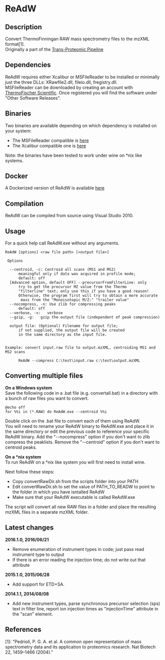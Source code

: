 ReAdW
=====

## Description
Convert ThermoFinningan RAW mass spectrometry files to the mzXML format[1].  
Originally a part of the [Trans-Proteomic Pipeline](http://tools.proteomecenter.org/wiki/index.php?title=Software:TPP)

## Dependencies
ReAdW requires either Xcalibur or MSFileReader to be installed or minimally just the three DLLs: XRawfile2.dll, fileio.dll, fregistry.dll.  
MSFileReader can be downloaded by creating an account with [ThermoFischer Scientific](https://thermo.flexnetoperations.com/control/thmo/login). Once registered you will find the software under "Other Software Releases".

## Binaries
Two binaries are available depending on which dependency is installed on your system:
- The MSFileReader compatible is [here](https://github.com/PedrioliLab/ReAdW/blob/master/bin/ReAdW.2016010.msfilereader.exe)
- The Xcalibur compatible one is [here](https://github.com/PedrioliLab/ReAdW/blob/master/bin/ReAdW.2016010.xcalibur.exe)

Note: the binaries have been tested to work under wine on \*nix like systems.

## Docker
A Dockerized version of ReAdW is available [here](https://github.com/PedrioliLab/docker-readw)

## Compilation
ReAdW can be compiled from source using Visual Studio 2010.

## Usage
For a quick help call ReAdW.exe without any arguments.

```
ReAdW [options] <raw file path> [<output file>]

 Options

  --centroid, -c: Centroid all scans (MS1 and MS2)
      meaningful only if data was acquired in profile mode;
      default: off
  [Advanced option, default OFF] --precursorFromFilterLine: only
      try to get the precursor MZ value from the Thermo
      "filterline" text; only use this if you have a good reason!
      Otherwise, the program first will try to obtain a more accurate
       mass from the "Monoisotopic M/Z:" "trailer value"
  --nocompress, -n: Use zlib for compressing peaks
      default: off
  --verbose, -v:   verbose
  --gzip, -g:   gzip the output file (independent of peak compression)

  output file: (Optional) Filename for output file;
      if not supplied, the output file will be created
      in the same directory as the input file.


Example: convert input.raw file to output.mzXML, centroiding MS1 and MS2 scans

      ReAdW --compress C:\test\input.raw c:\test\output.mzXML
```

## Converting multiple files
**On a Windows system**  
Save the following code in a .bat file (e.g. convertall.bat) in a directory with a bunch of raw files you want to convert.

    @echo off
    for %%i in (*.RAW) do ReAdW.exe --centroid %%i

Double click on the .bat file to convert each of them using ReAdW.  
You will need to rename your ReAdW binary to ReAdW.exe and place it in the same directory or edit the previous code to reference your specific ReAdW binary.
Add the "--nocompress" option if you don't want to zlib compress the peaklists.
Remove the "--centroid" option if you don't want to centroid peaks.

**On a \*nix system**  
To run ReAdW on a \*nix like system you will first need to install wine.  

Next follow these steps:
- Copy convertRawDir.sh from the scripts folder into your PATH
- Edit convertRawDir.sh to set the value of PATH_TO_READW to point to the folder in which you have isntalled ReAdW
- Make sure that your ReAdW executable is called ReAdW.exe

The script will convert all new RAW files in a folder and place the resulting mzXML files in a separate mzXML folder.  
## Latest changes
**2016.1.0, 2016/06/21**
- Remove enumeration of instrument types in code; just pass read instrument type to output
- If there is an error reading the injection time; do not write out that attribute

**2015.1.0, 2015/06/28**
- Add support for ETD+SA.

**2014.1.1, 2014/08/08**
- Add new instrument types, parse synchronous precursor selection (sps) text in filter line, report ion injection times as "injectionTime" attribute in the "scan" element.

## References
[1]: "Pedrioli, P. G. A. et al. A common open representation of mass spectrometry data and its application to proteomics research. Nat Biotech 22, 1459–1466 (2004)."
